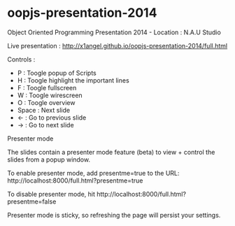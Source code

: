 oopjs-presentation-2014
=======================

Object Oriented Programming Presentation 2014 - Location : N.A.U Studio

Live presentation : <a href="http://x1angel.github.io/oopjs-presentation-2014/full.html">http://x1angel.github.io/oopjs-presentation-2014/full.html</a>

Controls : 
- P : Toogle popup of Scripts
- H : Toogle highlight the important lines
- F : Toogle fullscreen
- W : Toogle wirescreen
- O : Toogle overview
- Space : Next slide
- <- : Go to previous slide
- -> : Go to next slide

Presenter mode

The slides contain a presenter mode feature (beta) to view + control the slides from a popup window.

To enable presenter mode, add presentme=true to the URL: http://localhost:8000/full.html?presentme=true

To disable presenter mode, hit http://localhost:8000/full.html?presentme=false

Presenter mode is sticky, so refreshing the page will persist your settings.
